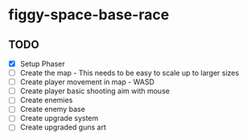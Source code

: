 # figgy-space-base-race

## TODO

- [x] Setup Phaser
- [ ] Create the map - This needs to be easy to scale up to larger sizes
- [ ] Create player movement in map - WASD
- [ ] Create player basic shooting aim with mouse
- [ ] Create enemies
- [ ] Create enemy base
- [ ] Create upgrade system
- [ ] Create upgraded guns art
